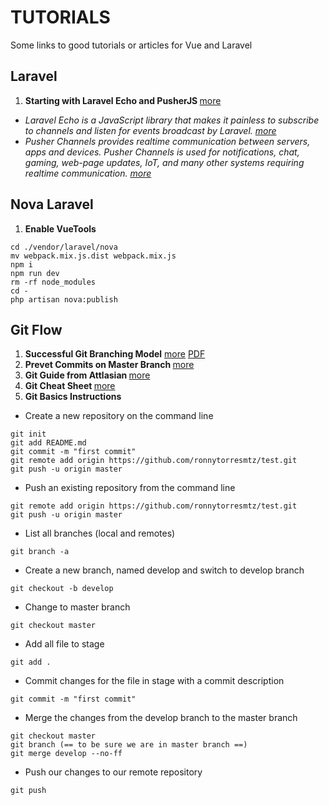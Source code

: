 # TUTORIALS
Some links to good tutorials or articles for Vue and Laravel


## Laravel

 1. <b> Starting with Laravel Echo and PusherJS </b>  [more](https://petericebear.github.io/starting-laravel-echo-20170303/)
- <em> Laravel Echo is a JavaScript library that makes it painless to subscribe to channels and listen for events broadcast by Laravel. [more](https://laravel.com/docs/5.8/broadcasting) </em>
- <em> Pusher Channels provides realtime communication between servers, apps and devices. Pusher Channels is used for notifications, chat, gaming, web-page updates, IoT, and many other systems requiring realtime communication. [more](https://pusher.com/docs) </em>


## Nova Laravel

1. <b> Enable VueTools </b>
```
cd ./vendor/laravel/nova
mv webpack.mix.js.dist webpack.mix.js
npm i
npm run dev
rm -rf node_modules
cd -
php artisan nova:publish
```

## Git Flow

1. <b> Successful Git Branching Model</b> [more](https://nvie.com/posts/a-successful-git-branching-model/) [PDF](https://github.com/ronnytorresmtz/tutorials/blob/master/Git-branching-model.pdf)
2. <b> Prevet Commits on Master Branch </b> [more](https://stackoverflow.com/questions/40462111/git-prevent-commits-in-master-branch)
3. <b> Git Guide from Attlasian </b> [more](https://www.atlassian.com/git/tutorials/learn-git-with-bitbucket-cloud)
4. <b> Git Cheat Sheet </b> [more](https://github.com/ronnytorresmtz/tutorials/blob/master/atlassian-git-cheatsheet.pdf)
5. <b> Git Basics Instructions </b>
 
- Create a new repository on the command line 
```
git init
git add README.md
git commit -m "first commit"
git remote add origin https://github.com/ronnytorresmtz/test.git
git push -u origin master
```
- Push an existing repository from the command line
```
git remote add origin https://github.com/ronnytorresmtz/test.git
git push -u origin master
```
- List all branches (local and remotes)
```
git branch -a
```
- Create a new branch, named develop and switch to develop branch
```
git checkout -b develop
```
- Change to master branch
```
git checkout master
```
- Add all file to stage
```
git add .
```
- Commit changes for the file in stage with a commit description
```
git commit -m "first commit"
```
- Merge the changes from the develop branch to the master branch
```
git checkout master
git branch (== to be sure we are in master branch ==)
git merge develop --no-ff
```
- Push our changes to our remote repository
```
git push
```
